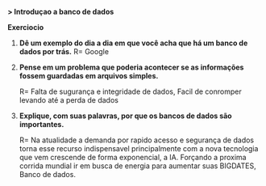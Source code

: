 **> Introduçao a banco de dados**
 
**Exerciocio**

1. **Dê um exemplo do dia a dia em que você acha que há um banco de dados por trás.**
    R= Google

2. **Pense em um problema que poderia acontecer se as informações fossem guardadas em arquivos simples.**

    R= Falta de sugurança e integridade de dados, Facil de conromper levando até a perda de dados 

3. **Explique, com suas palavras, por que os bancos de dados são importantes.**

    R= Na atualidade a demanda por rapido acesso e segurança de dados torna esse recurso indispensavel
    principalmente com a nova tecnologia que vem crescende de forma exponencial, a IA. Forçando a proxima corrida mundial ir em busca de energia para aumentar suas BIGDATES, Banco de dados.